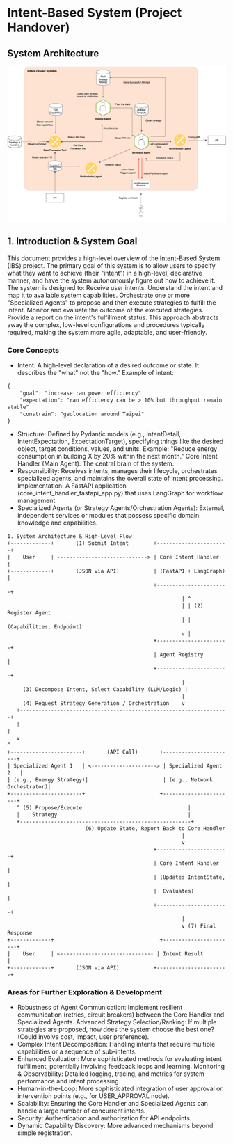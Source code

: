 # Intent-Based System (Project Handover)

## System Architecture
![image](/architecture/v2.png)
## 1. Introduction & System Goal
This document provides a high-level overview of the Intent-Based System (IBS) project. The primary goal of this system is to allow users to specify what they want to achieve (their "intent") in a high-level, declarative manner, and have the system autonomously figure out how to achieve it.
The system is designed to:
Receive user intents.
Understand the intent and map it to available system capabilities.
Orchestrate one or more "Specialized Agents" to propose and then execute strategies to fulfill the intent.
Monitor and evaluate the outcome of the executed strategies.
Provide a report on the intent's fulfillment status.
This approach abstracts away the complex, low-level configurations and procedures typically required, making the system more agile, adaptable, and user-friendly.
### Core Concepts
- Intent: A high-level declaration of a desired outcome or state. It describes the "what" not the "how."
Example of intent:
```
{
    "goal": "increase ran power efficiency"
    "expectation": "ran efficiency can be > 10% but throughput remain stable"
    "constrain": "geolocation around Taipei"
}
```
- Structure: Defined by Pydantic models (e.g., IntentDetail, IntentExpectation, ExpectationTarget), specifying things like the desired object, target conditions, values, and units.
Example: "Reduce energy consumption in building X by 20% within the next month."
Core Intent Handler (Main Agent): The central brain of the system.
- Responsibility: Receives intents, manages their lifecycle, orchestrates specialized agents, and maintains the overall state of intent processing.
Implementation: A FastAPI application (core_intent_handler_fastapi_app.py) that uses LangGraph for workflow management.
- Specialized Agents (or Strategy Agents/Orchestration Agents): External, independent services or modules that possess specific domain knowledge and capabilities.

```
1. System Architecture & High-Level Flow
+-------------+       (1) Submit Intent        +-----------------------+
|    User     | -----------------------------> | Core Intent Handler   |
+-------------+       (JSON via API)           | (FastAPI + LangGraph) |
                                               +-----------------------+
                                                        | ^
                                                        | | (2) Register Agent
                                                        | | (Capabilities, Endpoint)
                                                        v |
                                               +-----------------------+
                                               | Agent Registry        |
                                               +-----------------------+
                                                        |
     (3) Decompose Intent, Select Capability (LLM/Logic) |
                                                        |
     (4) Request Strategy Generation / Orchestration    v
   +-------------------------------------------------------------------+
   |                                                                   |
   v                                                                   ^
+-----------------------+       (API Call)       +-----------------------+
| Specialized Agent 1   | <---------------------> | Specialized Agent 2   |
| (e.g., Energy Strategy)|                        | (e.g., Network Orchestrator)|
+-----------------------+                        +-----------------------+
   ^ (5) Propose/Execute                                  |
   |    Strategy                                          |
   +-------------------------------------------------------+
                         (6) Update State, Report Back to Core Handler
                                                        |
                                                        v
                                               +-----------------------+
                                               | Core Intent Handler   |
                                               | (Updates IntentState,  |
                                               |  Evaluates)           |
                                               +-----------------------+
                                                        |
                                                        v (7) Final Response
+-------------+                                  +-----------------------+
|    User     | <------------------------------ | Intent Result         |
+-------------+       (JSON via API)           +-----------------------+
```



### Areas for Further Exploration & Development
- Robustness of Agent Communication: Implement resilient communication (retries, circuit breakers) between the Core Handler and Specialized Agents.
Advanced Strategy Selection/Ranking: If multiple strategies are proposed, how does the system choose the best one? (Could involve cost, impact, user preference).
- Complex Intent Decomposition: Handling intents that require multiple capabilities or a sequence of sub-intents.
- Enhanced Evaluation: More sophisticated methods for evaluating intent fulfillment, potentially involving feedback loops and learning.
Monitoring & Observability: Detailed logging, tracing, and metrics for system performance and intent processing.
- Human-in-the-Loop: More sophisticated integration of user approval or intervention points (e.g., for USER_APPROVAL node).
- Scalability: Ensuring the Core Handler and Specialized Agents can handle a large number of concurrent intents.
- Security: Authentication and authorization for API endpoints.
- Dynamic Capability Discovery: More advanced mechanisms beyond simple registration.
